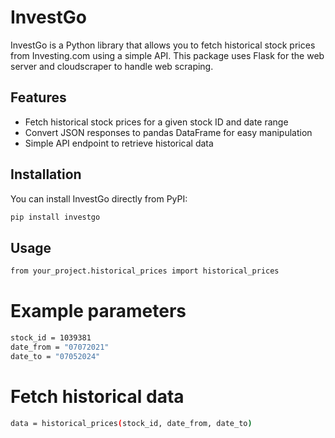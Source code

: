# InvestGo

InvestGo is a Python library that allows you to fetch historical stock prices from Investing.com using a simple API. This package uses Flask for the web server and cloudscraper to handle web scraping.

## Features

- Fetch historical stock prices for a given stock ID and date range
- Convert JSON responses to pandas DataFrame for easy manipulation
- Simple API endpoint to retrieve historical data

## Installation

You can install InvestGo directly from PyPI:

```sh
pip install investgo
```
## Usage

```sh
from your_project.historical_prices import historical_prices
```
# Example parameters
```sh
stock_id = 1039381
date_from = "07072021"
date_to = "07052024"
```
# Fetch historical data
```sh
data = historical_prices(stock_id, date_from, date_to)
```
